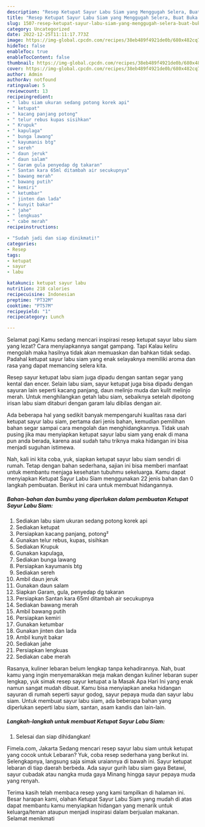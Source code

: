 ```yaml
---
description: "Resep Ketupat Sayur Labu Siam yang Menggugah Selera, Buat Buka Puasa}"
title: "Resep Ketupat Sayur Labu Siam yang Menggugah Selera, Buat Buka Puasa}"
slug: 1507-resep-ketupat-sayur-labu-siam-yang-menggugah-selera-buat-buka-puasa
category: Uncategorized
date: 2022-12-25T11:11:17.773Z
image: https://img-global.cpcdn.com/recipes/38eb489f4921de0b/680x482cq70/ketupat-sayur-labu-siam-foto-resep-utama.jpg
hideToc: false
enableToc: true
enableTocContent: false
thumbnail: https://img-global.cpcdn.com/recipes/38eb489f4921de0b/680x482cq70/ketupat-sayur-labu-siam-foto-resep-utama.jpg
cover: https://img-global.cpcdn.com/recipes/38eb489f4921de0b/680x482cq70/ketupat-sayur-labu-siam-foto-resep-utama.jpg
author: Admin
authorAv: notfound
ratingvalue: 5
reviewcount: 13
recipeingredient:
- " labu siam ukuran sedang potong korek api"
- " ketupat"
- " kacang panjang potong"
- " telur rebus kupas sisihkan"
- " Krupuk"
- " kapulaga"
- " bunga lawang"
- " kayumanis btg"
- " sereh"
- " daun jeruk"
- " daun salam"
- " Garam gula penyedap dg takaran"
- " Santan kara 65ml ditambah air secukupnya"
- " bawang merah"
- " bawang putih"
- " kemiri"
- " ketumbar"
- " jinten dan lada"
- " kunyit bakar"
- " jahe"
- " lengkuas"
- " cabe merah"
recipeinstructions:

- "Sudah jadi dan siap dinikmati!"
categories:
- Resep
tags:
- ketupat
- sayur
- labu

katakunci: ketupat sayur labu 
nutrition: 218 calories
recipecuisine: Indonesian
preptime: "PT32M"
cooktime: "PT57M"
recipeyield: "1"
recipecategory: Lunch

---
```



Selamat pagi Kamu sedang mencari inspirasi resep ketupat sayur labu siam yang lezat? Cara menyiapkannya sangat gampang. Tapi Kalau keliru mengolah maka hasilnya tidak akan memuaskan dan bahkan tidak sedap. Padahal ketupat sayur labu siam yang enak selayaknya memiliki aroma dan rasa yang dapat memancing selera kita.


Resep sayur ketupat labu siam juga dipadu dengan santan segar yang kental dan encer. Selain labu siam, sayur ketupat juga bisa dipadu dengan sayuran lain seperti kacang panjang, daun melinjo muda dan kulit melinjo merah. Untuk menghilangkan getah labu siam, sebaiknya setelah dipotong irisan labu siam ditaburi dengan garam lalu dibilas dengan air.

Ada beberapa hal yang sedikit banyak mempengaruhi kualitas rasa dari ketupat sayur labu siam, pertama dari jenis bahan, kemudian pemilihan bahan segar sampai cara mengolah dan menghidangkannya. Tidak usah pusing jika mau menyiapkan ketupat sayur labu siam yang enak di mana pun anda berada, karena asal sudah tahu triknya maka hidangan ini bisa menjadi suguhan istimewa.


Nah, kali ini kita coba, yuk, siapkan ketupat sayur labu siam sendiri di rumah. Tetap dengan bahan sederhana, sajian ini bisa memberi manfaat untuk membantu menjaga kesehatan tubuhmu sekeluarga. Kamu dapat menyiapkan Ketupat Sayur Labu Siam menggunakan 22 jenis bahan dan 0 langkah pembuatan. Berikut ini cara untuk membuat hidangannya.

<!--inarticleads1-->

##### Bahan-bahan dan bumbu yang diperlukan dalam pembuatan Ketupat Sayur Labu Siam:

1. Sediakan  labu siam ukuran sedang potong korek api
1. Sediakan  ketupat
1. Persiapkan  kacang panjang, potong²
1. Gunakan  telur rebus, kupas, sisihkan
1. Sediakan  Krupuk
1. Gunakan  kapulaga,
1. Sediakan  bunga lawang
1. Persiapkan  kayumanis btg
1. Sediakan  sereh
1. Ambil  daun jeruk
1. Gunakan  daun salam
1. Siapkan  Garam, gula, penyedap dg takaran
1. Persiapkan  Santan kara 65ml ditambah air secukupnya
1. Sediakan  bawang merah
1. Ambil  bawang putih
1. Persiapkan  kemiri
1. Gunakan  ketumbar
1. Gunakan  jinten dan lada
1. Ambil  kunyit bakar
1. Sediakan  jahe
1. Persiapkan  lengkuas
1. Sediakan  cabe merah


Rasanya, kuliner lebaran belum lengkap tanpa kehadirannya. Nah, buat kamu yang ingin menyemarakkan meja makan dengan kuliner lebaran super lengkap, yuk simak resep sayur ketupat a la Masak Apa Hari Ini yang enak namun sangat mudah dibuat. Kamu bisa menyiapkan aneka hidangan sayuran di rumah seperti sayur godog, sayur pepaya muda dan sayur labu siam. Untuk membuat sayur labu siam, ada beberapa bahan yang diperlukan seperti labu siam, santan, asam kandis dan lain-lain. 

<!--inarticleads2-->

##### Langkah-langkah untuk membuat Ketupat Sayur Labu Siam:


1. Selesai dan siap dihidangkan!

Fimela.com, Jakarta Sedang mencari resep sayur labu siam untuk ketupat yang cocok untuk Lebaran? Yuk, coba resep sederhana yang berikut ini. Selengkapnya, langsung saja simak uraiannya di bawah ini. Sayur ketupat lebaran di tiap daerah berbeda. Ada sayur gurih labu siam gaya Betawi, sayur cubadak atau nangka muda gaya Minang hingga sayur pepaya muda yang renyah. 

Terima kasih telah membaca resep yang kami tampilkan di halaman ini. Besar harapan kami, olahan Ketupat Sayur Labu Siam yang mudah di atas dapat membantu kamu menyiapkan hidangan yang menarik untuk keluarga/teman ataupun menjadi inspirasi dalam berjualan makanan. Selamat menikmati
